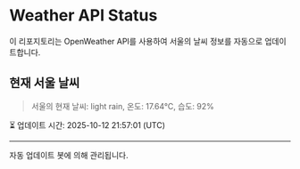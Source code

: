 
# Weather API Status

이 리포지토리는 OpenWeather API를 사용하여 서울의 날씨 정보를 자동으로 업데이트합니다.

## 현재 서울 날씨
> 서울의 현재 날씨: light rain, 온도: 17.64°C, 습도: 92%

⏳ 업데이트 시간: 2025-10-12 21:57:01 (UTC)

---
자동 업데이트 봇에 의해 관리됩니다.
